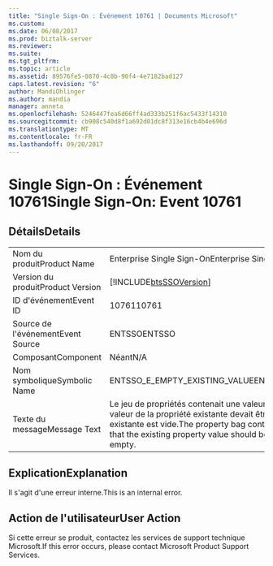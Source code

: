 ```yaml
---
title: "Single Sign-On : Événement 10761 | Documents Microsoft"
ms.custom: 
ms.date: 06/08/2017
ms.prod: biztalk-server
ms.reviewer: 
ms.suite: 
ms.tgt_pltfrm: 
ms.topic: article
ms.assetid: 89576fe5-0870-4c8b-90f4-4e7182bad127
caps.latest.revision: "6"
author: MandiOhlinger
ms.author: mandia
manager: anneta
ms.openlocfilehash: 5246447fea6d66ff4ad333b251f6ac5433f14310
ms.sourcegitcommit: cb908c540d8f1a692d01dc8f313e16cb4b4e696d
ms.translationtype: MT
ms.contentlocale: fr-FR
ms.lasthandoff: 09/20/2017
---
```

# <a name="single-sign-on-event-10761"></a><span data-ttu-id="428c1-102">Single Sign-On : Événement 10761</span><span class="sxs-lookup"><span data-stu-id="428c1-102">Single Sign-On: Event 10761</span></span>
## <a name="details"></a><span data-ttu-id="428c1-103">Détails</span><span class="sxs-lookup"><span data-stu-id="428c1-103">Details</span></span>  
  
|||  
|-|-|  
|<span data-ttu-id="428c1-104">Nom du produit</span><span class="sxs-lookup"><span data-stu-id="428c1-104">Product Name</span></span>|<span data-ttu-id="428c1-105">Enterprise Single Sign-On</span><span class="sxs-lookup"><span data-stu-id="428c1-105">Enterprise Single Sign-On</span></span>|  
|<span data-ttu-id="428c1-106">Version du produit</span><span class="sxs-lookup"><span data-stu-id="428c1-106">Product Version</span></span>|[!INCLUDE[btsSSOVersion](../includes/btsssoversion-md.md)]|  
|<span data-ttu-id="428c1-107">ID d'événement</span><span class="sxs-lookup"><span data-stu-id="428c1-107">Event ID</span></span>|<span data-ttu-id="428c1-108">10761</span><span class="sxs-lookup"><span data-stu-id="428c1-108">10761</span></span>|  
|<span data-ttu-id="428c1-109">Source de l'événement</span><span class="sxs-lookup"><span data-stu-id="428c1-109">Event Source</span></span>|<span data-ttu-id="428c1-110">ENTSSO</span><span class="sxs-lookup"><span data-stu-id="428c1-110">ENTSSO</span></span>|  
|<span data-ttu-id="428c1-111">Composant</span><span class="sxs-lookup"><span data-stu-id="428c1-111">Component</span></span>|<span data-ttu-id="428c1-112">Néant</span><span class="sxs-lookup"><span data-stu-id="428c1-112">N/A</span></span>|  
|<span data-ttu-id="428c1-113">Nom symbolique</span><span class="sxs-lookup"><span data-stu-id="428c1-113">Symbolic Name</span></span>|<span data-ttu-id="428c1-114">ENTSSO_E_EMPTY_EXISTING_VALUE</span><span class="sxs-lookup"><span data-stu-id="428c1-114">ENTSSO_E_EMPTY_EXISTING_VALUE</span></span>|  
|<span data-ttu-id="428c1-115">Texte du message</span><span class="sxs-lookup"><span data-stu-id="428c1-115">Message Text</span></span>|<span data-ttu-id="428c1-116">Le jeu de propriétés contenait une valeur VT_NULL pour indiquer que la valeur de la propriété existante devait être conservée, mais la valeur existante est vide.</span><span class="sxs-lookup"><span data-stu-id="428c1-116">The property bag contained a VT_NULL value to indicate that the existing property value should be retained, but the existing value is empty.</span></span>|  
  
## <a name="explanation"></a><span data-ttu-id="428c1-117">Explication</span><span class="sxs-lookup"><span data-stu-id="428c1-117">Explanation</span></span>  
 <span data-ttu-id="428c1-118">Il s'agit d'une erreur interne.</span><span class="sxs-lookup"><span data-stu-id="428c1-118">This is an internal error.</span></span>  
  
## <a name="user-action"></a><span data-ttu-id="428c1-119">Action de l'utilisateur</span><span class="sxs-lookup"><span data-stu-id="428c1-119">User Action</span></span>  
 <span data-ttu-id="428c1-120">Si cette erreur se produit, contactez les services de support technique Microsoft.</span><span class="sxs-lookup"><span data-stu-id="428c1-120">If this error occurs, please contact Microsoft Product Support Services.</span></span>